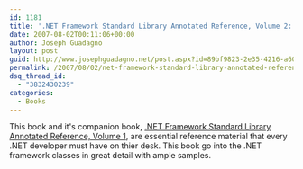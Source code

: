 ```yaml
---
id: 1181
title: '.NET Framework Standard Library Annotated Reference, Volume 2: Networking Library, Reflection Library, and XML Library'
date: 2007-08-02T00:11:06+00:00
author: Joseph Guadagno
layout: post
guid: http://www.josephguadagno.net/post.aspx?id=89bf9823-2e35-4216-a600-7b14ce15a976
permalink: /2007/08/02/net-framework-standard-library-annotated-reference-volume-2-networking-library-reflection-library-and-xml-library/
dsq_thread_id:
  - "3832430239"
categories:
  - Books
---
```

This book and it's companion book, <a href="http://www.josephguadagno.net/Showarticle.aspx?id=8">.NET Framework Standard Library Annotated Reference, Volume 1</a>, are essential reference material that every .NET developer must have on thier desk. This book go into the .NET framework classes in great detail with ample samples.